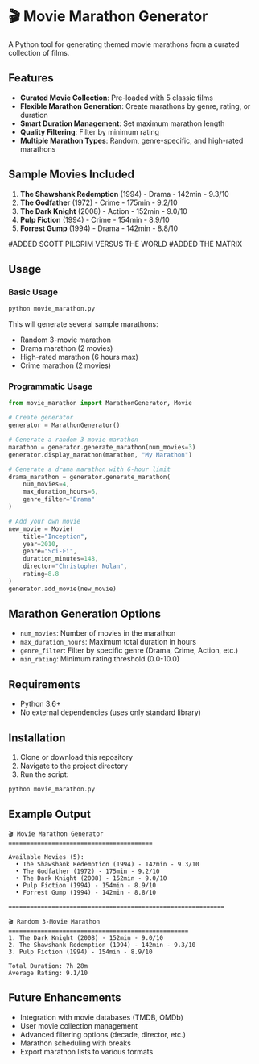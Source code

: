 # 🎬 Movie Marathon Generator

A Python tool for generating themed movie marathons from a curated collection of films.

## Features

- **Curated Movie Collection**: Pre-loaded with 5 classic films
- **Flexible Marathon Generation**: Create marathons by genre, rating, or duration
- **Smart Duration Management**: Set maximum marathon length
- **Quality Filtering**: Filter by minimum rating
- **Multiple Marathon Types**: Random, genre-specific, and high-rated marathons

## Sample Movies Included

1. **The Shawshank Redemption** (1994) - Drama - 142min - 9.3/10
2. **The Godfather** (1972) - Crime - 175min - 9.2/10  
3. **The Dark Knight** (2008) - Action - 152min - 9.0/10
4. **Pulp Fiction** (1994) - Crime - 154min - 8.9/10
5. **Forrest Gump** (1994) - Drama - 142min - 8.8/10

#ADDED SCOTT PILGRIM VERSUS THE WORLD
#ADDED THE MATRIX

## Usage

### Basic Usage

```bash
python movie_marathon.py
```

This will generate several sample marathons:
- Random 3-movie marathon
- Drama marathon (2 movies)
- High-rated marathon (6 hours max)
- Crime marathon (2 movies)

### Programmatic Usage

```python
from movie_marathon import MarathonGenerator, Movie

# Create generator
generator = MarathonGenerator()

# Generate a random 3-movie marathon
marathon = generator.generate_marathon(num_movies=3)
generator.display_marathon(marathon, "My Marathon")

# Generate a drama marathon with 6-hour limit
drama_marathon = generator.generate_marathon(
    num_movies=4,
    max_duration_hours=6,
    genre_filter="Drama"
)

# Add your own movie
new_movie = Movie(
    title="Inception",
    year=2010,
    genre="Sci-Fi",
    duration_minutes=148,
    director="Christopher Nolan",
    rating=8.8
)
generator.add_movie(new_movie)
```

## Marathon Generation Options

- `num_movies`: Number of movies in the marathon
- `max_duration_hours`: Maximum total duration in hours
- `genre_filter`: Filter by specific genre (Drama, Crime, Action, etc.)
- `min_rating`: Minimum rating threshold (0.0-10.0)

## Requirements

- Python 3.6+
- No external dependencies (uses only standard library)

## Installation

1. Clone or download this repository
2. Navigate to the project directory
3. Run the script:

```bash
python movie_marathon.py
```

## Example Output

```
🎬 Movie Marathon Generator
========================================

Available Movies (5):
  • The Shawshank Redemption (1994) - 142min - 9.3/10
  • The Godfather (1972) - 175min - 9.2/10
  • The Dark Knight (2008) - 152min - 9.0/10
  • Pulp Fiction (1994) - 154min - 8.9/10
  • Forrest Gump (1994) - 142min - 8.8/10

============================================================

🎬 Random 3-Movie Marathon
==================================================
1. The Dark Knight (2008) - 152min - 9.0/10
2. The Shawshank Redemption (1994) - 142min - 9.3/10
3. Pulp Fiction (1994) - 154min - 8.9/10

Total Duration: 7h 28m
Average Rating: 9.1/10
```

## Future Enhancements

- Integration with movie databases (TMDB, OMDb)
- User movie collection management
- Advanced filtering options (decade, director, etc.)
- Marathon scheduling with breaks
- Export marathon lists to various formats
